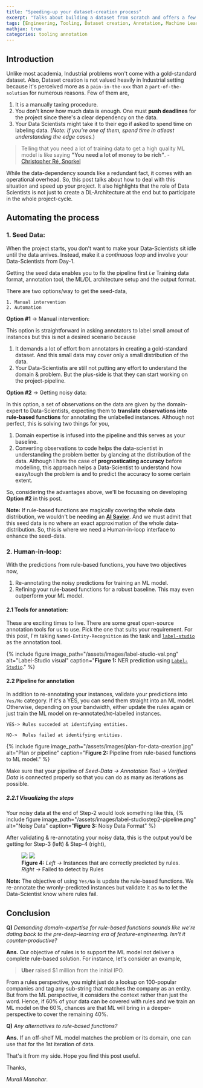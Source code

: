 ```yaml
---
title: "Speeding-up your dataset-creation process"
excerpt: "Talks about building a dataset from scratch and offers a few tricks to speed-up the process"
tags: [Engineering, Tooling, Dataset creation, Annotation, Machine Learning, Deep Learning]
mathjax: true
categories: tooling annotation
---
```


## Introduction

Unlike most academia, Industrial problems won't come with a gold-standard dataset. Also, Dataset creation is not valued heavily in Industrial setting because it's perceived more as a `pain-in-the-xxx` than a `part-of-the-solution` for numerous reasons. Few of them are,

1. It is a manually taxing procedure.
2. You don't know how much data is enough. One must __push deadlines__ for the project since there's a clear dependency on the data.
3. Your Data Scientists might take it to their ego if asked to spend time on labeling data. (_Note: If you're one of them, spend time in atleast understanding the edge cases._)
 
> Telling that you need a lot of training data to get a high quality ML model is like saying __"You need a lot of money to be rich"__. - [Christopher Ré, Snorkel](https://www.youtube.com/watch?v=yu15Nf5eJEE)

While the data-dependency sounds like a redundant fact, it comes with an operational overhead. So, this post talks about how to deal with this situation and speed up your project. It also highlights that the role of Data Scientists is not just to create a DL-Architecture at the end but to participate in the whole project-cycle.

## Automating the process

### 1. __Seed Data:__
 When the project starts, you don't want to make your Data-Scientists sit idle until the data arrives. Instead, make it a _continuous loop_ and involve your Data-Scientists from Day-1. 
 
Getting the seed data enables you to fix the pipeline first _i.e_ Training data format, annotation tool, the ML/DL architecture setup and the output format.
 
There are two options/way to get the seed-data,

    1. Manual intervention
    2. Automation

__Option #1__ -> Manual intervention:

This option is straightforward in asking annotators to label small amout of instances but this is not a desired scenario because

1. It demands a lot of effort from annotators in creating a gold-standard dataset. And this small data may cover only a small distribution of the data.
2. Your Data-Scientistis are still not putting any effort to understand the domain & problem. But the plus-side is that they can start working on the project-pipeline.

__Option #2__ -> Getting noisy data:

In this option, a set of observations on the data are given by the domain-expert to Data-Scientists,  expecting them to __translate observations into rule-based functions__ for annotating the unlabelled instances. Although not perfect, this is solving two things for you,

1. Domain expertise is infused into the pipeline and this serves as your baseline.
2. Converting observations to code helps the data-scientist in understanding the problem better by glancing at the distribution of the data. Although I hate the case of __prognosticating accuracy__ before modelling, this approach helps a Data-Scientist to understand how easy/tough the problem is and to predict the accuracy to some certain extent.

So, considering the advantages above, we'll be focussing on developing __Option #2__ in this post.

__Note:__ If rule-based functions are magically covering the whole data distribution, we wouldn't be needing an [__AI Savior__](https://www.shreya-shankar.com/ai-saviorism/). And we must admit that this seed data is no where an exact approximation of the whole data-distribution. So, this is where we need a Human-in-loop interface to enhance the seed-data.

### 2. __Human-in-loop__: 

With the predictions from rule-based functions, you have two objectives now,

1. Re-annotating the noisy predictions for training an ML model.
2. Refining your rule-based functions for a robust baseline. This may even outperform your ML model.

#### 2.1 Tools for annotation:
These are exciting times to live. There are some great open-source annotation tools for us to use. Pick the one that suits your requirement. For this post, I'm taking `Named-Entity-Recognition` as the task and [`label-studio`](https://labelstud.io/) as the annotation tool.

{% include figure image_path="/assets/images/label-studio-val.png" alt="Label-Studio visual" caption="__Figure 1:__ NER prediction using [`Label-Studio`](https://labelstud.io/)." %}

#### 2.2 Pipeline for annotation
In addition to re-annotating your instances, validate your predictions into `Yes/No` category. If it's a YES, you can send them straight into an ML model. Otherwise, depending on your bandwidth, either update the rules again or just train the ML model on re-annotated/`NO`-labelled instances.

    YES-> Rules succeded at identifying entities.

    NO->  Rules failed at identifying entities.

{% include figure image_path="/assets/images/plan-for-data-creation.jpg" alt="Plan or pipeline" caption="__Figure 2:__ Pipeline from rule-based functions to ML model." %}

Make sure that your pipeline of _Seed-Data -> Annotation Tool -> Verified Data_ is connected properly so that you can do as many as iterations as possible.

##### 2.2.1 Visualizing the steps 

Your noisy data at the end of Step-2 would look something like this,
{% include figure image_path="/assets/images/label-studiostep2-pipeline.png" alt="Noisy Data" caption="__Figure 3:__ Noisy Data Format" %}

After validating & re-annotating your noisy data, this is the output you'd be getting for Step-3 (left) & Step-4 (right),
<figure class="half">
	<img src="{{ site.url }}/{{ site.baseurl }}/assets/images/label-studiostep2-yes-pipeline.png">
	<img src="{{ site.url }}/{{ site.baseurl }}/assets/images/label-studiostep2-no-pipeline.png">
	<figcaption><b>Figure 4:</b> <i>Left -></i> Instances that are correctly predicted by rules. <i>Right -> </i> Failed to detect by Rules</figcaption>
</figure>

__Note:__ The objective of using `Yes/No` is update the rule-based functions. We re-annotate the wronly-predicted instances but validate it as `No` to let the Data-Scientist know where rules fail.

## Conclusion

__Q)__ _Demanding domain-expertise for rule-based functions sounds like we're dating back to the pre-deep-learning era of feature-engineering. Isn't it counter-productive?_

__Ans.__ Our objective of rules is to support the ML model not deliver a complete rule-based solution. For instance, let's consider an example,

> __Uber__ raised $1 million from the initial IPO.

From a rules perspective, you might just do a lookup on 100-popular companies and tag any sub-string that matches the company as an entity. But from the ML perspective, it considers the context rather than just the word. Hence, if 60% of your data can be covered with rules and we train an ML model on the 60%, chances are that ML will bring in a deeper-perspective to cover the remaining 40%.

__Q)__ _Any alternatives to rule-based functions?_

__Ans.__ If an off-shelf ML model matches the problem or its domain, one can use that for the 1st iteration of data.

That's it from my side. Hope you find this post useful.

Thanks,

_Murali Manohar_.
